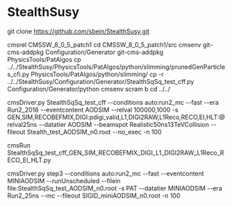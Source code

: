 # StealthSusy

git clone https://github.com/sbein/StealthSusy.git

cmsrel CMSSW_8_0_5_patch1
cd CMSSW_8_0_5_patch1/src
cmsenv
git-cms-addpkg Configuration/Generator
git-cms-addpkg PhysicsTools/PatAlgos
cp ../../StealthSusy/PhysicsTools/PatAlgos/python/slimming/prunedGenParticles_cfi.py  PhysicsTools/PatAlgos/python/slimming/
cp -r ../../StealthSusy/Configuration/Generator/StealthSqSq_test_cff.py Configuration/Generator/python
cmsenv
scram b 
cd ../../

cmsDriver.py StealthSqSq_test_cff --conditions auto:run2_mc --fast --era Run2_2016 --eventcontent AODSIM --relval 100000,1000 -s GEN,SIM,RECOBEFMIX,DIGI:pdigi_valid,L1,DIGI2RAW,L1Reco,RECO,EI,HLT:@relval25ns --datatier AODSIM --beamspot Realistic50ns13TeVCollision --fileout Stealth_test_AODSIM_n0.root --no_exec -n 100

cmsRun StealthSqSq_test_cff_GEN_SIM_RECOBEFMIX_DIGI_L1_DIGI2RAW_L1Reco_RECO_EI_HLT.py

cmsDriver.py step3 --conditions auto:run2_mc --fast --eventcontent MINIAODSIM --runUnscheduled --filein file:StealthSqSq_test_AODSIM_n0.root -s PAT --datatier MINIAODSIM --era Run2_25ns --mc --fileout SIGID_miniAODSIM_n0.root -n 100
